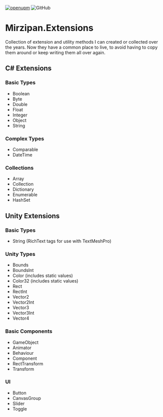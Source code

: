 [![openupm](https://img.shields.io/npm/v/net.mirzipan.extensions?label=openupm&registry_uri=https://package.openupm.com)](https://openupm.com/packages/net.mirzipan.extensions/) ![GitHub](https://img.shields.io/github/license/Mirzipan/Mirzipan.Extensions)

# Mirzipan.Extensions

Collection of extension and utility methods I can created or collected over the years. Now they have a common place to live, to avoid having to copy them around or keep writing them all over again.

## C# Extensions

### Basic Types
- Boolean
- Byte
- Double
- Float
- Integer
- Object
- String

### Complex Types
- Comparable
- DateTime

### Collections
- Array
- Collection
- Dictionary
- Enumerable
- HashSet

## Unity Extensions

### Basic Types
- String (RichText tags for use with TextMeshPro)

### Unity Types
- Bounds
- BoundsInt
- Color (includes static values)
- Color32 (includes static values)
- Rect
- RectInt
- Vector2
- Vector2Int
- Vector3
- Vector3Int
- Vector4

### Basic Components
- GameObject
- Animator
- Behaviour
- Component
- RectTransform
- Transform

### UI
- Button
- CanvasGroup
- Slider
- Toggle
